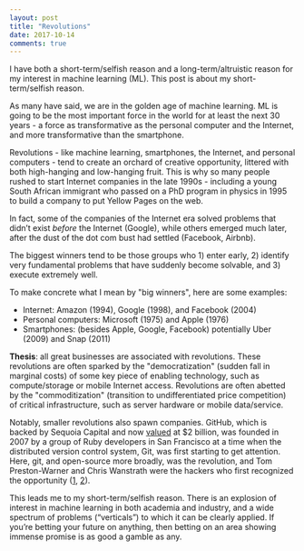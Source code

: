 ```yaml
---
layout: post
title: "Revolutions"
date: 2017-10-14
comments: true
---
```


I have both a short-term/selfish reason and a long-term/altruistic reason for my interest in machine learning (ML). This post is about my short-term/selfish reason.

As many have said, we are in the golden age of machine learning. ML is going to be the most important force in the world for at least the next 30 years - a force as transformative as the personal computer and the Internet, and more transformative than the smartphone.

<!-- (If you disagree that most powerful forces are technological in nature, I encourage you to read (with a critical mind) Peter Thiel's book Zero To One.) -->

Revolutions - like machine learning, smartphones, the Internet, and personal computers - tend to create an orchard of creative opportunity, littered with both high-hanging and low-hanging fruit. This is why so many people rushed to start Internet companies in the late 1990s - including a young South African immigrant who passed on a PhD program in physics in 1995 to build a company to put Yellow Pages on the web.

In fact, some of the companies of the Internet era solved problems that didn’t exist *before* the Internet (Google), while others emerged much later, after the dust of the dot com bust had settled (Facebook, Airbnb).

The biggest winners tend to be those groups who 1) enter early, 2) identify very fundamental problems that have suddenly become solvable, and 3) execute extremely well. <!-- include "and" -->

To make concrete what I mean by "big winners", here are some examples:

- Internet: Amazon (1994), Google (1998), and Facebook (2004)
- Personal computers: Microsoft (1975) and Apple (1976)
- Smartphones: (besides Apple, Google, Facebook) potentially Uber (2009) and Snap (2011)

**Thesis**: all great businesses are associated with revolutions. These revolutions are often sparked by the "democratization" (sudden fall in marginal costs) of some key piece of enabling technology, such as compute/storage or mobile Internet access. Revolutions are often abetted by the "commoditization" (transition to undifferentiated price competition) of critical infrastructure, such as server hardware or mobile data/service. <!-- understand how "payments" and "telecommunications" became commodities -->

<!-- Other times, they involve the creation of open "platforms" (distribution channels) with wide reach, such as the web or Apple's App Store. -->
<!-- Other times, the involve the "commodification" (enabling economies of scale) -->

Notably, smaller revolutions also spawn companies. GitHub, which is backed by Sequoia Capital and now [valued](https://www.wsj.com/articles/github-raises-250-million-at-2-billion-valuation-1438206722) at $2 billion, was founded in 2007 by a group of Ruby developers in San Francisco at a time when the distributed version control system, Git, was first starting to get attention. Here, git, and open-source more broadly, was the revolution, and Tom Preston-Warner and Chris Wanstrath were the hackers who first recognized the opportunity ([1](https://www.wired.com/2012/02/github-2/), [2](http://tom.preston-werner.com/2011/05/03/rejected-bio-from-the-setup.html)).

This leads me to my short-term/selfish reason.  There is an explosion of interest in machine learning in both academia and industry, and a wide spectrum of problems (“verticals”) to which it can be clearly applied. If you’re betting your future on anything, then betting on an area showing immense promise is as good a gamble as any.





